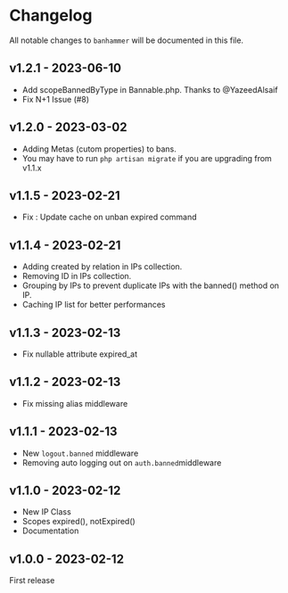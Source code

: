 # Changelog

All notable changes to `banhammer` will be documented in this file.

## v1.2.1 - 2023-06-10

- Add scopeBannedByType in Bannable.php. Thanks to @YazeedAlsaif
- Fix N+1 Issue (#8)

## v1.2.0 - 2023-03-02

- Adding Metas (cutom properties) to bans.
- You may have to run `php artisan migrate` if you are upgrading from v1.1.x

## v1.1.5 - 2023-02-21

- Fix : Update cache on unban expired command

## v1.1.4 - 2023-02-21

- Adding created by relation in IPs collection.
- Removing ID in IPs collection.
- Grouping by IPs to prevent duplicate IPs with the banned() method on IP.
- Caching IP list for better performances

## v1.1.3 - 2023-02-13

- Fix nullable attribute expired_at

## v1.1.2 - 2023-02-13

- Fix missing alias middleware

## v1.1.1 - 2023-02-13

- New `logout.banned` middleware
- Removing auto logging out on `auth.banned`middleware

## v1.1.0 - 2023-02-12

- New IP Class
- Scopes expired(), notExpired()
- Documentation

## v1.0.0 - 2023-02-12

First release
